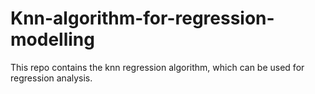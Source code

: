 # Knn-algorithm-for-regression-modelling
This repo contains the knn regression algorithm, which can be used for regression analysis.
